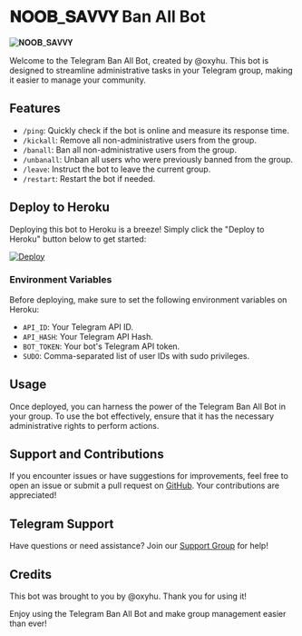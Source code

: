 # 𝐍𝐎𝐎𝐁_𝐒𝐀𝐕𝐕𝐘 Ban All Bot

![𝐍𝐎𝐎𝐁_𝐒𝐀𝐕𝐕𝐘](https://graph.org/file/1d144049b390f26d70357.jpg)<!-- Add your bot's logo here -->

Welcome to the Telegram Ban All Bot, created by @oxyhu. This bot is designed to streamline administrative tasks in your Telegram group, making it easier to manage your community.

## Features

- `/ping`: Quickly check if the bot is online and measure its response time.
- `/kickall`: Remove all non-administrative users from the group.
- `/banall`: Ban all non-administrative users from the group.
- `/unbanall`: Unban all users who were previously banned from the group.
- `/leave`: Instruct the bot to leave the current group.
- `/restart`: Restart the bot if needed.

## Deploy to Heroku

Deploying this bot to Heroku is a breeze! Simply click the "Deploy to Heroku" button below to get started:

[![Deploy](https://www.herokucdn.com/deploy/button.svg)](https://dashboard.heroku.com/new?template=https://github.com/Ranavanshi/BANALLBOT)

### Environment Variables

Before deploying, make sure to set the following environment variables on Heroku:

- `API_ID`: Your Telegram API ID.
- `API_HASH`: Your Telegram API Hash.
- `BOT_TOKEN`: Your bot's Telegram API token.
- `SUDO`: Comma-separated list of user IDs with sudo privileges.

## Usage

Once deployed, you can harness the power of the Telegram Ban All Bot in your group. To use the bot effectively, ensure that it has the necessary administrative rights to perform actions.

## Support and Contributions

If you encounter issues or have suggestions for improvements, feel free to open an issue or submit a pull request on [GitHub](https://github.com/Ranavanshi/BANALLBOT). Your contributions are appreciated!

## Telegram Support

Have questions or need assistance? Join our [Support Group](https://t.me/noob_savvy_chats) for help!

## Credits

This bot was brought to you by @oxyhu. Thank you for using it!

Enjoy using the Telegram Ban All Bot and make group management easier than ever!
